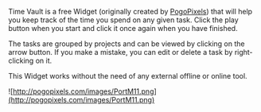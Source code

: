 Time Vault is a free Widget (originally created by [PogoPixels](http://pogopixels.com/download/Time-Vault_7.html)) that will help you keep track of the time you spend on any given task. Click the play button when you start and click it once again when you have finished.

The tasks are grouped by projects and can be viewed by clicking on the arrow button. If you make a mistake, you can edit or delete a task by right-clicking on it.

This Widget works without the need of any external offline or online tool.

![http://pogopixels.com/images/PortM11.png](http://pogopixels.com/images/PortM11.png)